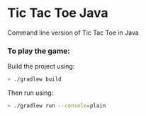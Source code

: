 # Tic Tac Toe Java
Command line version of Tic Tac Toe in Java

### To play the game:

Build the project using:

```sh
> ./gradlew build
```

Then run using:

```sh
> ./gradlew run --console=plain
```